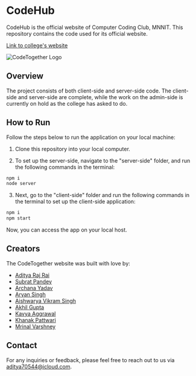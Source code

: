 # CodeHub

CodeHub is the official website of Computer Coding Club, MNNIT. This repository contains the code used for its official website.

[Link to college's website](https://mnnit.ac.in/)


![CodeTogether Logo](/codeHub.png) 

## Overview

The project consists of both client-side and server-side code. The client-side and server-side are complete, while the work on the admin-side is currently on hold as the college has asked to do.

## How to Run

Follow the steps below to run the application on your local machine:

1. Clone this repository into your local computer.

2. To set up the server-side, navigate to the "server-side" folder, and run the following commands in the terminal:

```bash
npm i
node server
```

3. Next, go to the "client-side" folder and run the following commands in the terminal to set up the client-side application:

```bash
npm i
npm start
```

Now, you can access the app on your local host.

## Creators

The CodeTogether website was built with love by:

- [Aditya Raj Rai](https://github.com/adityarai0705)
- [Subrat Pandey](https://github.com/32bitdev)
- [Archana Yadav](https://github.com/ArchanaY1203)
- [Aryan Singh](https://github.com/aarryyan)
- [Aishwarya Vikram Singh](https://github.com/Aishwaryavikramsingh)
- [Akhil Gupta](https://github.com/akhil1g)
- [Kavya Aggrawal](https://github.com/kagarwal1811)
- [Khanak Pattwari](https://github.com/Khanak21)
- [Mrinal Varshney](https://github.com/MrinalVarshney)

## Contact

For any inquiries or feedback, please feel free to reach out to us via aditya70544@icloud.com.

